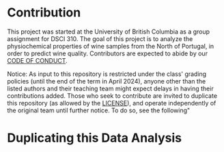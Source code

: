 # Contribution

This project was started at the University of British Columbia as a group assignment for DSCI 310. The goal of this project is to analyze the physiochemical properties of wine samples from the North of Portugal, in order to predict wine quality. Contributors are expected to abide by our [CODE OF CONDUCT](https://github.com/DSCI-310-2024/DSCI-310-Group-18_wine-quality-predictor/blob/092310ce3f540557115500bdbec58c3157f7587d/CODE_OF_CONDUCT.MD). 

Notice: As input to this repository is restricted under the class' grading policies (until the end of the term in April 2024), anyone other than the listed authors and their teaching team might expect delays in having their contributions added. Those who seek to contribute are invited to duplicate this repository (as allowed by the [LICENSE](https://github.com/DSCI-310-2024/DSCI-310-Group-18_wine-quality-predictor/blob/304f29cfdbd36ace6a540083733da9f349faf6e9/LICENSE)), and operate independently of the original team until further notice. To do so, see the following"

# Duplicating this Data Analysis
